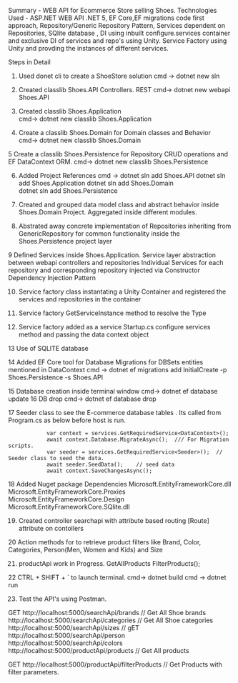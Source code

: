 Summary - WEB API for Ecommerce Store selling Shoes.
Technologies Used - ASP.NET WEB API .NET 5, EF Core,EF migrations code first approach,
Repository/Generic Repository Pattern, Services dependent on Repositories, SQlite database , DI using inbuilt configure.services
container and exclusive DI of services and repo's  using Unity. Service Factory using Unity and provding the instances of different services.


Steps in Detail
1. Used donet cli to create a ShoeStore solution
cmd -> dotnet new sln

2. Created classlib Shoes.API  Controllers. REST 
cmd-> dotnet new webapi Shoes.API 

4. Created classlib Shoes.Application   
cmd-> dotnet new classlib Shoes.Application

3. Create a classlib Shoes.Domain for Domain classes and Behavior  
cmd-> dotnet new classlib Shoes.Domain

5  Create a classlib Shoes.Persistence for Repository CRUD operations and EF DataContext ORM. 
cmd->  dotnet new classlib Shoes.Persistence

6. Added Project References
cmd -> dotnet sln add Shoes.API
dotnet sln add Shoes.Application
dotnet sln add Shoes.Domain  
dotnet sln add Shoes.Persistence  

7. Created and grouped data model class and abstract behavior inside Shoes.Domain Project. Aggregated inside different modules.

8. Abstrated away  concrete implementation of Repositories inheriting from GenericRepository<T> for common  functionality inside the Shoes.Persistence project layer 

9  Defined Services inside Shoes.Application. Service layer abstraction between webapi controllers and repositories 
   Individual Services for each repository and corresponding repository injected via Constructor Dependency Injection Pattern

10. Service factory class instantating a Unity Container and registered the services and repositories in the container

11. Service factory GetServiceInstance method to resolve the Type

12. Service factory added as a service Startup.cs configure services method and passing the data context object

13 Use of SQLITE database

14 Added EF Core tool for Database Migrations for DBSets entities mentioned in DataContext
cmd -> dotnet ef migrations add InitialCreate -p Shoes.Persistence -s Shoes.API

15 Database creation inside terminal window
cmd-> dotnet ef database update
16 DB drop
cmd->  dotnet ef database drop

17 Seeder class to see the E-commerce database tables . Its called from Program.cs as below before host is run.

                var context = services.GetRequiredService<DataContext>();
                await context.Database.MigrateAsync();  /// For Migration scripts.
                var seeder = services.GetRequiredService<Seeder>();  // Seeder class to seed the data.
                await seeder.SeedData();    // seed data
                await context.SaveChangesAsync(); 

18 Added Nuget package Dependencies 
                      Microsoft.EntityFrameworkCore.dll
                      Microsoft.EntityFrameworkCore.Proxies
                      Microsoft.EntityFrameworkCore.Design
                      Microsoft.EntityFrameworkCore.SQlite.dll


19. Created controller searchapi with attribute based routing [Route] attribute on contollers

20 Action methods for to retrieve product filters like Brand, Color, Categories, Person(Men, Women and Kids) and Size

21. productApi work in Progress. GetAllProducts
FilterProducts();

22  CTRL + SHIFT + ` to launch terminal.
cmd->  dotnet build 
cmd -> dotnet run

23. Test the API's using Postman.

GET
http://localhost:5000/searchApi/brands  // Get All Shoe brands
http://localhost:5000/searchApi/categories  // Get All Shoe categories
http://localhost:5000/searchApi/sizes   // gET
http://localhost:5000/searchApi/person
http://localhost:5000/searchApi/colors
http://localhost:5000/productApi/products   // Get All products



GET
http://localhost:5000/productApi/filterProducts   // Get Products with filter parameters.

